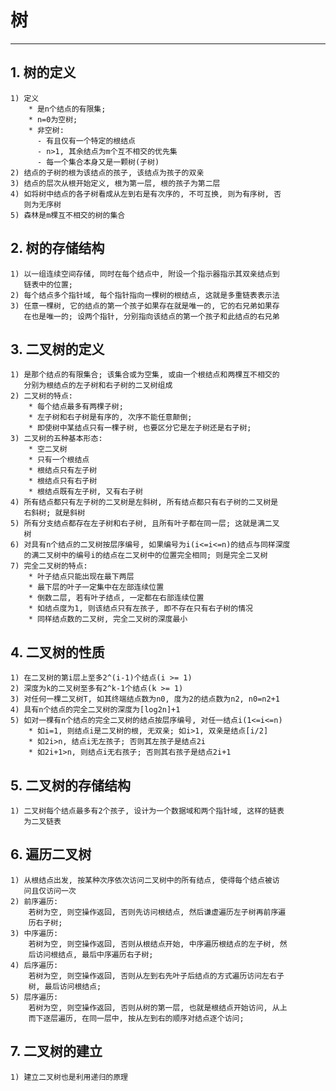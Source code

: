 # **树**
***


## **1. 树的定义**
    1) 定义
        * 是n个结点的有限集;
        * n=0为空树;
        * 非空树:
          - 有且仅有一个特定的根结点
          - n>1, 其余结点为m个互不相交的优先集
          - 每一个集合本身又是一颗树(子树)
    2) 结点的子树的根为该结点的孩子, 该结点为孩子的双亲
    3) 结点的层次从根开始定义, 根为第一层, 根的孩子为第二层
    4) 如将树中结点的各子树看成从左到右是有次序的, 不可互换, 则为有序树, 否
       则为无序树
    5) 森林是m棵互不相交的树的集合


## **2. 树的存储结构**
    1) 以一组连续空间存储, 同时在每个结点中, 附设一个指示器指示其双亲结点到
       链表中的位置;
    2) 每个结点多个指针域, 每个指针指向一棵树的根结点, 这就是多重链表表示法
    3) 任意一棵树, 它的结点的第一个孩子如果存在就是唯一的, 它的右兄弟如果存
       在也是唯一的; 设两个指针, 分别指向该结点的第一个孩子和此结点的右兄弟


## **3. 二叉树的定义**
    1) 是那个结点的有限集合; 该集合或为空集, 或由一个根结点和两棵互不相交的
       分别为根结点的左子树和右子树的二叉树组成
    2) 二叉树的特点:
        * 每个结点最多有两棵子树;
        * 左子树和右子树是有序的, 次序不能任意颠倒;
        * 即使树中某结点只有一棵子树, 也要区分它是左子树还是右子树;
    3) 二叉树的五种基本形态:
        * 空二叉树
        * 只有一个根结点
        * 根结点只有左子树
        * 根结点只有右子树
        * 根结点既有左子树, 又有右子树
    4) 所有结点都只有左子树的二叉树是左斜树, 所有结点都只有右子树的二叉树是
       右斜树; 就是斜树
    5) 所有分支结点都存在左子树和右子树, 且所有叶子都在同一层; 这就是满二叉
       树
    6) 对具有n个结点的二叉树按层序编号, 如果编号为i(i<=i<=n)的结点与同样深度
       的满二叉树中的编号i的结点在二叉树中的位置完全相同; 则是完全二叉树
    7) 完全二叉树的特点:
        * 叶子结点只能出现在最下两层
        * 最下层的叶子一定集中在左部连续位置
        * 倒数二层, 若有叶子结点, 一定都在右部连续位置
        * 如结点度为1, 则该结点只有左孩子, 即不存在只有右子树的情况
        * 同样结点数的二叉树, 完全二叉树的深度最小


## **4. 二叉树的性质**
    1) 在二叉树的第i层上至多2^(i-1)个结点(i >= 1)
    2) 深度为k的二叉树至多有2^k-1个结点(k >= 1)
    3) 对任何一棵二叉树T, 如其终端结点数为n0, 度为2的结点数为n2, n0=n2+1
    4) 具有n个结点的完全二叉树的深度为[log2n]+1
    5) 如对一棵有n个结点的完全二叉树的结点按层序编号, 对任一结点i(1<=i<=n)
        * 如i=1, 则结点i是二叉树的根, 无双亲; 如i>1, 双亲是结点[i/2]
        * 如2i>n, 结点i无左孩子; 否则其左孩子是结点2i
        * 如2i+1>n, 则结点i无右孩子; 否则其右孩子是结点2i+1


## **5. 二叉树的存储结构**
    1) 二叉树每个结点最多有2个孩子, 设计为一个数据域和两个指针域, 这样的链表
       为二叉链表


## **6. 遍历二叉树**
    1) 从根结点出发, 按某种次序依次访问二叉树中的所有结点, 使得每个结点被访
       问且仅访问一次
    2) 前序遍历: 
        若树为空, 则空操作返回, 否则先访问根结点, 然后谦虚遍历左子树再前序遍
        历右子树;
    3) 中序遍历:
        若树为空, 则空操作返回, 否则从根结点开始, 中序遍历根结点的左子树, 然
        后访问根结点, 最后中序遍历右子树;
    4) 后序遍历:
        若树为空, 则空操作返回, 否则从左到右先叶子后结点的方式遍历访问左右子
        树, 最后访问根结点;
    5) 层序遍历:
        若树为空, 则空操作返回, 否则从树的第一层, 也就是根结点开始访问, 从上
        而下逐层遍历, 在同一层中, 按从左到右的顺序对结点逐个访问;


## **7. 二叉树的建立**
    1) 建立二叉树也是利用递归的原理
